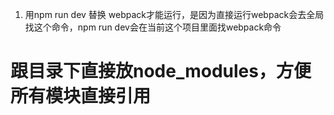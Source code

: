 1. 用npm run dev 替换 webpack才能运行，是因为直接运行webpack会去全局找这个命令，npm run dev会在当前这个项目里面找webpack命令

# 跟目录下直接放node_modules，方便所有模块直接引用